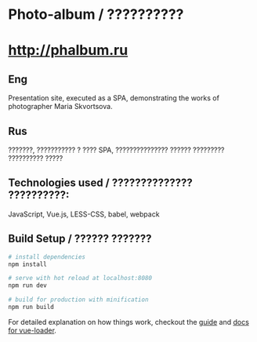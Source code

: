 # Photo-album / ??????????

# http://phalbum.ru

## Eng
Presentation site, executed as a SPA, demonstrating the works of photographer Maria Skvortsova.

## Rus
???????, ??????????? ? ???? SPA, ??????????????? ?????? ????????? ?????????? ?????

## Technologies used / ?????????????? ??????????:
JavaScript, Vue.js, LESS-CSS, babel, webpack

## Build Setup / ?????? ???????

``` bash
# install dependencies
npm install

# serve with hot reload at localhost:8080
npm run dev

# build for production with minification
npm run build
```

For detailed explanation on how things work, checkout the [guide](http://vuejs-templates.github.io/webpack/) and [docs for vue-loader](http://vuejs.github.io/vue-loader).

